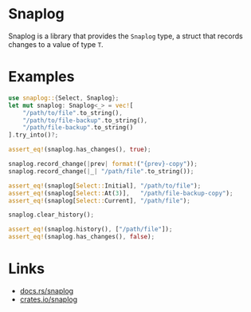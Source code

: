 # Snaplog
Snaplog is a library that provides the `Snaplog` type, a struct that records changes to a value of
type `T`.

# Examples
```rust
use snaplog::{Select, Snaplog};
let mut snaplog: Snaplog<_> = vec![
    "/path/to/file".to_string(),
    "/path/to/file-backup".to_string(),
    "/path/file-backup".to_string()
].try_into()?;

assert_eq!(snaplog.has_changes(), true);

snaplog.record_change(|prev| format!("{prev}-copy"));
snaplog.record_change(|_| "/path/file".to_string());

assert_eq!(snaplog[Select::Initial], "/path/to/file");
assert_eq!(snaplog[Select::At(3)],   "/path/file-backup-copy");
assert_eq!(snaplog[Select::Current], "/path/file");

snaplog.clear_history();

assert_eq!(snaplog.history(), ["/path/file"]);
assert_eq!(snaplog.has_changes(), false);
```

# Links
- [docs.rs/snaplog](https://docs.rs/snaplog)
- [crates.io/snaplog](https://crates.io/snaplog)
